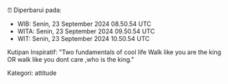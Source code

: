 ⏰ Diperbarui pada:
- WIB: Senin, 23 September 2024 08.50.54 UTC
- WITA: Senin, 23 September 2024 09.50.54 UTC
- WIT: Senin, 23 September 2024 10.50.54 UTC

Kutipan Inspiratif:
"Two fundamentals of cool life  Walk like you are the king OR walk like you dont care ,who is the king."


Kategori: attitude

